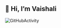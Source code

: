 
👋 Hi, I’m Vaishali
--------------------------

![GitHubActivity](https://user-images.githubusercontent.com/65554439/113891036-b30e2480-9792-11eb-8d95-6b57bc93d40c.png)

<!---
vaishalivr/vaishalivr is a ✨ special ✨ repository because its `README.md` (this file) appears on your GitHub profile.
You can click the Preview link to take a look at your changes.
--->
